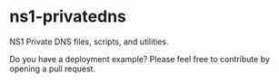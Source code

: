 # ns1-privatedns
NS1 Private DNS files, scripts, and utilities. 

Do you have a deployment example? Please feel free to contribute by opening a pull request.
